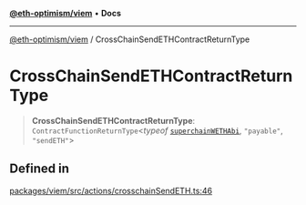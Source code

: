 [**@eth-optimism/viem**](../README.md) • **Docs**

***

[@eth-optimism/viem](../README.md) / CrossChainSendETHContractReturnType

# CrossChainSendETHContractReturnType

> **CrossChainSendETHContractReturnType**: `ContractFunctionReturnType`\<*typeof* [`superchainWETHAbi`](../variables/superchainWETHAbi.md), `"payable"`, `"sendETH"`\>

## Defined in

[packages/viem/src/actions/crosschainSendETH.ts:46](https://github.com/ethereum-optimism/ecosystem/blob/6d6302cd415cfc874f1d86fa22a309bdd9314531/packages/viem/src/actions/crosschainSendETH.ts#L46)
